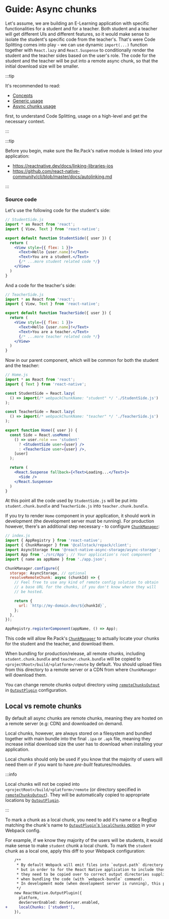 # Guide: Async chunks

Let's assume, we are building an E-Learning application with specific functionalities for a student 
and for a teacher. Both student and a teacher will get different UIs and different features, so it
would make sense to isolate the student's specific code from the teacher's. That's were Code
Splitting comes into play - we can use dynamic `import(...)` function together with `React.lazy` and
`React.Suspense` to conditionally render the student and the teacher sides based on the user's role.
The code for the student and the teacher will be put into a remote async chunk, so that the initial
download size will be smaller. 

:::tip

It's recommended to read:

- [Concepts](./concepts)
- [Generic usage](./usage#generic-usage)
- [Async chunks usage](./usage#async-chunks)

first, to understand Code Splitting, usage on a high-level and get the necessary context.

:::

:::tip

Before you begin, make sure the Re.Pack's native module is linked into your application:

- https://reactnative.dev/docs/linking-libraries-ios
- https://github.com/react-native-community/cli/blob/master/docs/autolinking.md

:::

### Source code

Let's use the following code for the student's side:

```jsx
// StudentSide.js
import * as React from 'react';
import { View, Text } from 'react-native';

export default function StudentSide({ user }) {
  return (
    <View style={{ flex: 1 }}>
      <Text>Hello {user.name}!</Text>
      <Text>You are a student.</Text>
      {/* ...more student related code */}
    </View>
  )
}
```

And a code for the teacher's side:

```jsx
// TeacherSide.js
import * as React from 'react';
import { View, Text } from 'react-native';

export default function TeacherSide({ user }) {
  return (
    <View style={{ flex: 1 }}>
      <Text>Hello {user.name}!</Text>
      <Text>You are a teacher.</Text>
      {/* ...more teacher related code */}
    </View>
  )
}
```

Now in our parent component, which will be common for both the student and the teacher:

```jsx
// Home.js
import * as React from 'react';
import { Text } from 'react-native';

const StudentSide = React.lazy(
  () => import(/* webpackChunkName: "student" */ './StudentSide.js')
);

const TeacherSide = React.lazy(
  () => import(/* webpackChunkName: "teacher" */ './TeacherSide.js')
);

export function Home({ user }) {
  const Side = React.useMemo(
    () => user.role === 'student'
      ? <StudentSide user={user} />
      : <TeacherSize user={user} />,
    [user]
  );

  return (
    <React.Suspense fallback={<Text>Loading...</Text>}>
      <Side />
    </React.Suspense>
  )
}
```

At this point all the code used by `StudentSide.js` will be put into `student.chunk.bundle` and
`TeacherSide.js` into `teacher.chunk.bundle`.

If you try to render `Home` component in your application, it should work in development
(the development server must be running). For production however, there's an additional step
necessary - to configure [`ChunkManager`](../api/repack/classes/ChunkManager):

```js
// index.js
import { AppRegistry } from 'react-native';
import { ChunkManager } from '@callstack/repack/client';
import AsyncStorage from '@react-native-async-storage/async-storage';
import App from './src/App'; // Your application's root component
import { name as appName } from './app.json';

ChunkManager.configure({
  storage: AsyncStorage, // optional
  resolveRemoteChunk: async (chunkId) => {
    // Feel free to use any kind of remote config solution to obtain
    // a base URL for the chunks, if you don't know where they will
    // be hosted.

    return {
      url: `http://my-domain.dev/${chunkId}`,
    };
  },
});

AppRegistry.registerComponent(appName, () => App);
```

This code will allow Re.Pack's [`ChunkManager`](../api/repack/classes/ChunkManager) to
actually locate your chunks for the student and the teacher, and download them.

When bundling for production/release, all remote chunks, including `student.chunk.bundle` and
`teacher.chunk.bundle` will be copied to `<projectRoot>/build/<platform>/remote` by default.
You should upload files from this directory to a remote server or a CDN from where `ChunkManager`
will download them.

You can change remote chunks output directory using
[`remoteChunksOutput`](../api/repack/interfaces/OutputPluginConfig#remotechunksoutput)
in [`OutputPlugin`](../api/repack/classes/OutputPlugin) configuration.

## Local vs remote chunks

By default all async chunks are remote chunks, meaning they are hosted on a remote server (e.g: CDN)
and downloaded on demand.

Local chunks, however, are always stored on a filesystem and bundled together with main bundle into
the final `.ipa` or `.apk` file, meaning they increase initial download size the user has to
download when installing your application.

Local chunks should only be used if you know that the majority of users will need them or if you
want to have *pre-built* features/modules.

:::info

Local chunks will not be copied into `<projectRoot>/build/<platform>/remote` (or directory specified
in [`remoteChunksOutput`](../api/repack/interfaces/OutputPluginConfig#remotechunksoutput)).
They will be automatically copied to appropriate locations by
[`OutputPlugin`](../api/repack/classes/OutputPlugin).

:::

To mark a chunk as a local chunk, you need to add it's name or a RegExp matching the chunk's name to
[`OutputPlugin`'s `localChunks` option](../api/repack/interfaces/OutputPluginConfig#localchunks) in
your Webpack config.

For example, if we know they majority of the users will be students, it would make sense to make 
`student` chunk a local chunk. To mark the `student` chunk as a local one, apply this diff to your
Webpack configuration:

```diff
    /**
     * By default Webpack will emit files into `output.path` directory (eg: `<root>/build/ios`),
     * but in order to for the React Native application to include those files (or a subset of those)
     * they need to be copied over to correct output directories supplied from React Native CLI
     * when bundling the code (with `webpack-bundle` command).
     * In development mode (when development server is running), this plugin is a no-op.
     */
    new ReactNative.OutputPlugin({
      platform,
      devServerEnabled: devServer.enabled,
+     localChunks: ['student'],
    }),
```
